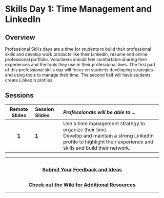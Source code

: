 # Skills Day 1: Time Management and LinkedIn

## Overview

Professional Skills days are a time for students to build their professional skills and develop work products like their LinkedIn, resume and online professional portfolio. Volunteers should feel comfortable sharing their experiences and the tools they use in their professional lives. The first part of this professional skills day will focus on students developing strategies and using tools to manage their time. The second half will have students create LinkedIn profiles.

## Sessions

|Remote Slides|                                                        Session Slides                                                         | _Professionals will be able to ..._                                                                                                                                         |
| :---------------------------------------------------------------------------------------------------------------------------: | :-------------------------------------------------------------------------------------------------------------------------------------------------------------------------- |:----|
|[**1**](https://docs.google.com/presentation/d/16OqzNrE_yUoQ8RmMv7ncMFej-pgBZhQhyRsym4rT0wA/edit?usp=sharing)| [**1**](https://docs.google.com/presentation/d/1uBDyXfywFAULP-nIu2RGA0m2rX5gKmY1uZIzSoVXekQ/edit#slide=id.g81fbe596eb_0_1354) | Use a time management strategy to organize their time.<br> Develop and maintain a strong LinkedIn profile to highlight their experience and skills and build their network. |

---
## <h3 align="center"><a href="https://docs.google.com/forms/d/e/1FAIpQLSc4oUNSthmU63TqlzUOOWd3buX3tGVIPRNDm0tsLB_nOONRLQ/viewform">Submit Your Feedback and Ideas</a></h3>

## <h3 align="center"><a href="https://github.com/itscodenation/curriculum-21-22/wiki">Check out the Wiki for Additional Resources</a></h3>

---
